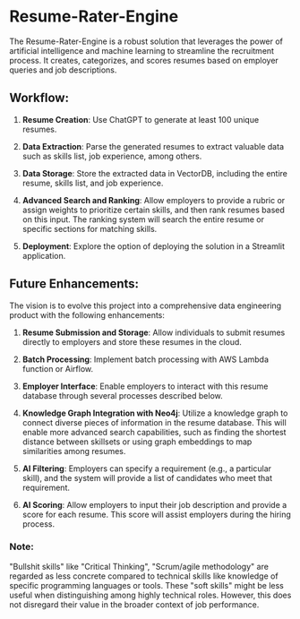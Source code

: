 # Resume-Rater-Engine

The Resume-Rater-Engine is a robust solution that leverages the power of artificial intelligence and machine learning to streamline the recruitment process. It creates, categorizes, and scores resumes based on employer queries and job descriptions.

## Workflow:

1. **Resume Creation**: Use ChatGPT to generate at least 100 unique resumes.

2. **Data Extraction**: Parse the generated resumes to extract valuable data such as skills list, job experience, among others.

3. **Data Storage**: Store the extracted data in VectorDB, including the entire resume, skills list, and job experience.

4. **Advanced Search and Ranking**: Allow employers to provide a rubric or assign weights to prioritize certain skills, and then rank resumes based on this input. The ranking system will search the entire resume or specific sections for matching skills.

5. **Deployment**: Explore the option of deploying the solution in a Streamlit application.

## Future Enhancements:

The vision is to evolve this project into a comprehensive data engineering product with the following enhancements:

1. **Resume Submission and Storage**: Allow individuals to submit resumes directly to employers and store these resumes in the cloud.

2. **Batch Processing**: Implement batch processing with AWS Lambda function or Airflow.

3. **Employer Interface**: Enable employers to interact with this resume database through several processes described below.

4. **Knowledge Graph Integration with Neo4j**: Utilize a knowledge graph to connect diverse pieces of information in the resume database. This will enable more advanced search capabilities, such as finding the shortest distance between skillsets or using graph embeddings to map similarities among resumes.

5. **AI Filtering**: Employers can specify a requirement (e.g., a particular skill), and the system will provide a list of candidates who meet that requirement.

6. **AI Scoring**: Allow employers to input their job description and provide a score for each resume. This score will assist employers during the hiring process.

### Note: 

"Bullshit skills" like "Critical Thinking", "Scrum/agile methodology" are regarded as less concrete compared to technical skills like knowledge of specific programming languages or tools. These "soft skills" might be less useful when distinguishing among highly technical roles. However, this does not disregard their value in the broader context of job performance.
